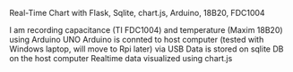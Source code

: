 Real-Time Chart with Flask, Sqlite, chart.js, Arduino, 18B20, FDC1004

I am recording capacitance (TI FDC1004) and temperature (Maxim 18B20) using Arduino UNO
Arduino is connted to host computer (tested with Windows laptop, will move to Rpi later) via USB
Data is stored on sqlite DB on the host computer
Realtime data visualized using chart.js
